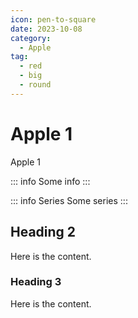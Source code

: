 ```yaml
---
icon: pen-to-square
date: 2023-10-08
category:
  - Apple
tag:
  - red
  - big
  - round
---
```


# Apple 1

Apple 1

<!-- more -->

::: info
Some info
:::

<div class='series'>

::: info Series
Some series
:::

</div>

## Heading 2

Here is the content.

### Heading 3

Here is the content.

